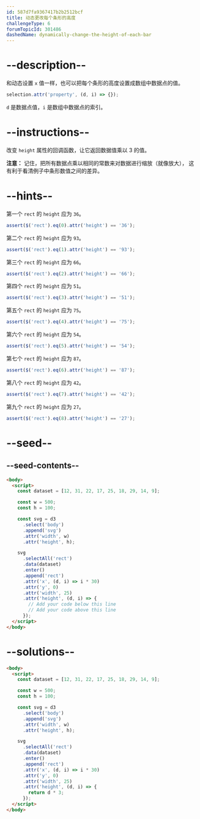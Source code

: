 ```yaml
---
id: 587d7fa9367417b2b2512bcf
title: 动态更改每个条形的高度
challengeType: 6
forumTopicId: 301486
dashedName: dynamically-change-the-height-of-each-bar
---
```


# --description--

和动态设置 `x` 值一样，也可以把每个条形的高度设置成数组中数据点的值。

```js
selection.attr('property', (d, i) => {});
```

`d` 是数据点值，`i` 是数组中数据点的索引。

# --instructions--

改变 `height` 属性的回调函数，让它返回数据值乘以 3 的值。

**注意：** 记住，把所有数据点乘以相同的常数来对数据进行缩放（就像放大）， 这有利于看清例子中条形数值之间的差异。

# --hints--

第一个 `rect` 的 `height` 应为 `36`。

```js
assert($('rect').eq(0).attr('height') == '36');
```

第二个 `rect` 的 `height` 应为 `93`。

```js
assert($('rect').eq(1).attr('height') == '93');
```

第三个 `rect` 的 `height` 应为 `66`。

```js
assert($('rect').eq(2).attr('height') == '66');
```

第四个 `rect` 的 `height` 应为 `51`。

```js
assert($('rect').eq(3).attr('height') == '51');
```

第五个 `rect` 的 `height` 应为 `75`。

```js
assert($('rect').eq(4).attr('height') == '75');
```

第六个 `rect` 的 `height` 应为 `54`。

```js
assert($('rect').eq(5).attr('height') == '54');
```

第七个 `rect` 的 `height` 应为 `87`。

```js
assert($('rect').eq(6).attr('height') == '87');
```

第八个 `rect` 的 `height` 应为 `42`。

```js
assert($('rect').eq(7).attr('height') == '42');
```

第九个 `rect` 的 `height` 应为 `27`。

```js
assert($('rect').eq(8).attr('height') == '27');
```

# --seed--

## --seed-contents--

```html
<body>
  <script>
    const dataset = [12, 31, 22, 17, 25, 18, 29, 14, 9];

    const w = 500;
    const h = 100;

    const svg = d3
      .select('body')
      .append('svg')
      .attr('width', w)
      .attr('height', h);

    svg
      .selectAll('rect')
      .data(dataset)
      .enter()
      .append('rect')
      .attr('x', (d, i) => i * 30)
      .attr('y', 0)
      .attr('width', 25)
      .attr('height', (d, i) => {
        // Add your code below this line
        // Add your code above this line
      });
  </script>
</body>
```

# --solutions--

```html
<body>
  <script>
    const dataset = [12, 31, 22, 17, 25, 18, 29, 14, 9];

    const w = 500;
    const h = 100;

    const svg = d3
      .select('body')
      .append('svg')
      .attr('width', w)
      .attr('height', h);

    svg
      .selectAll('rect')
      .data(dataset)
      .enter()
      .append('rect')
      .attr('x', (d, i) => i * 30)
      .attr('y', 0)
      .attr('width', 25)
      .attr('height', (d, i) => {
        return d * 3;
      });
  </script>
</body>
```
